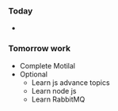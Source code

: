 ### Today
- 

### Tomorrow work
- Complete Motilal
- Optional
    - Learn js advance topics
    - Learn node js
    - Learn RabbitMQ